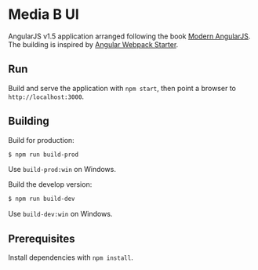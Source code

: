 # Media B UI

AngularJS v1.5 application arranged following the book [Modern AngularJS][modern-ng1].
The building is inspired by [Angular Webpack Starter][angular-starter].


## Run

Build and serve the application with `npm start`, then point a browser to `http://localhost:3000`.


## Building

Build for production:
```sh
$ npm run build-prod
```
Use `build-prod:win` on Windows.

Build the develop version:
```sh
$ npm run build-dev
```
Use `build-dev:win` on Windows.


## Prerequisites

Install dependencies with `npm install`.


[//]: # (References)

  [angular-starter]: <https://github.com/gdi2290/angular-starter/>
  [modern-ng1]: <https://www.ng-book.com/modern-ng1/>
